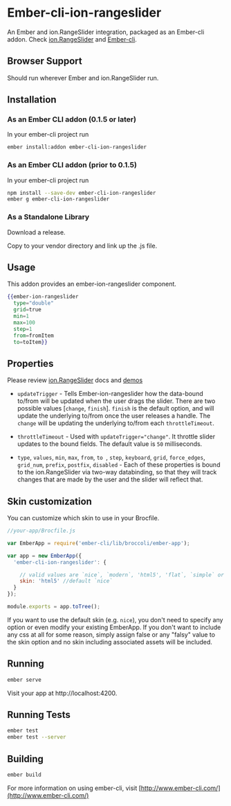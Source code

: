 # Ember-cli-ion-rangeslider
An Ember and ion.RangeSlider integration, packaged as an Ember-cli addon. Check
[ion.RangeSlider](//github.com/IonDen/ion.rangeSlider) and [Ember-cli](http://www.ember-cli.com/).

## Browser Support
Should run wherever Ember and ion.RangeSlider run.

## Installation

### As an Ember CLI addon (0.1.5 or later)

In your ember-cli project run

```bash
ember install:addon ember-cli-ion-rangeslider
```

### As an Ember CLI addon (prior to 0.1.5)

In your ember-cli project run

```bash
npm install --save-dev ember-cli-ion-rangeslider
ember g ember-cli-ion-rangeslider
```

### As a Standalone Library

Download a release.

Copy to your vendor directory and link up the .js file.

## Usage

This addon provides an ember-ion-rangeslider component.
```handlebars
{{ember-ion-rangeslider
  type="double"
  grid=true
  min=1
  max=100
  step=1
  from=fromItem
  to=toItem}}
```

## Properties
Please review [ion.RangeSlider](//github.com/IonDen/ion.rangeSlider) docs and
[demos](http://ionden.com/a/plugins/ion.rangeSlider/en.html)

- `updateTrigger` - Tells Ember-ion-rangeslider how the data-bound to/from will be updated when the user drags the slider. There are two possible values [`change`, `finish`]. `finish` is the default option, and will update the underlying to/from once the user releases a handle. The `change` will be updating the underlying to/from each `throttleTimeout`.

- `throttleTimeout` - Used with `updateTrigger="change"`. It throttle slider updates to the bound fields. The default value is `50` milliseconds.

- `type`, `values`, `min`, `max`, `from`, `to `, `step`, `keyboard`, `grid`, `force_edges`, `grid_num`, `prefix`, `postfix`, `disabled` - Each of these properties is bound to the ion.RangeSlider via two-way databinding, so that they will track changes that are made by the user and the slider will reflect that.


## Skin customization

You can customize which skin to use in your Brocfile.

```javascript
//your-app/Brocfile.js

var EmberApp = require('ember-cli/lib/broccoli/ember-app');

var app = new EmberApp({
  'ember-cli-ion-rangeslider': {

    // valid values are `nice`, `modern`, 'html5', 'flat`, `simple` or false
    skin: 'html5' //default `nice`
  }
});

module.exports = app.toTree();
```
If you want to use the default skin (e.g. `nice`), you don't need to specify any option or even modify your existing EmberApp. If you don't want to include any css at all
for some reason, simply assign false or any "falsy" value to the skin option and no skin including associated assets will be included.

## Running
```bash
ember serve
```
Visit your app at http://localhost:4200.

## Running Tests
```bash
ember test
ember test --server
```

## Building
```bash
ember build
```
For more information on using ember-cli, visit [http://www.ember-cli.com/](http://www.ember-cli.com/)
